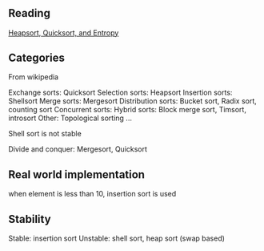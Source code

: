 #

## Reading
[Heapsort, Quicksort, and Entropy](http://users.aims.ac.za/~mackay/sorting/sorting.html)


## Categories

From wikipedia

Exchange sorts: Quicksort
Selection sorts: Heapsort
Insertion sorts: Shellsort
Merge sorts: Mergesort
Distribution sorts: Bucket sort, Radix sort, counting sort
Concurrent sorts:
Hybrid sorts: Block merge sort, Timsort, introsort
Other: Topological sorting ...


Shell sort is not stable

Divide and conquer: Mergesort, Quicksort


## Real world implementation
when element is less than 10, insertion sort is used

## Stability
Stable: insertion sort
Unstable: shell sort, heap sort (swap based)
